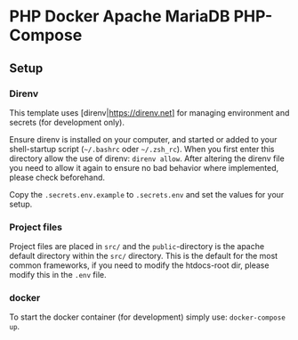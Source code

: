 # PHP Docker Apache MariaDB PHP-Compose

## Setup

### Direnv
This template uses [direnv|https://direnv.net] for managing environment and secrets (for development only).

Ensure direnv is installed on your computer, and started or added to your shell-startup script (`~/.bashrc` oder `~/.zsh_rc`).
When you first enter this directory allow the use of direnv: `direnv allow`.
After altering the direnv file you need to allow it again to ensure no bad behavior where implemented, please check beforehand.

Copy the `.secrets.env.example` to `.secrets.env` and set the values for your setup.  

### Project files

Project files are placed in `src/` and the `public`-directory is the apache default directory within the `src/` directory.
This is the default for the most common frameworks, if you need to modify the htdocs-root dir, please modify this in the `.env` file.


### docker

To start the docker container (for development) simply use: `docker-compose up`.

